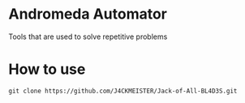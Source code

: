 # Andromeda Automator
Tools that are used to solve repetitive problems

# How to use

```
git clone https://github.com/J4CKMEISTER/Jack-of-All-BL4D3S.git
```
